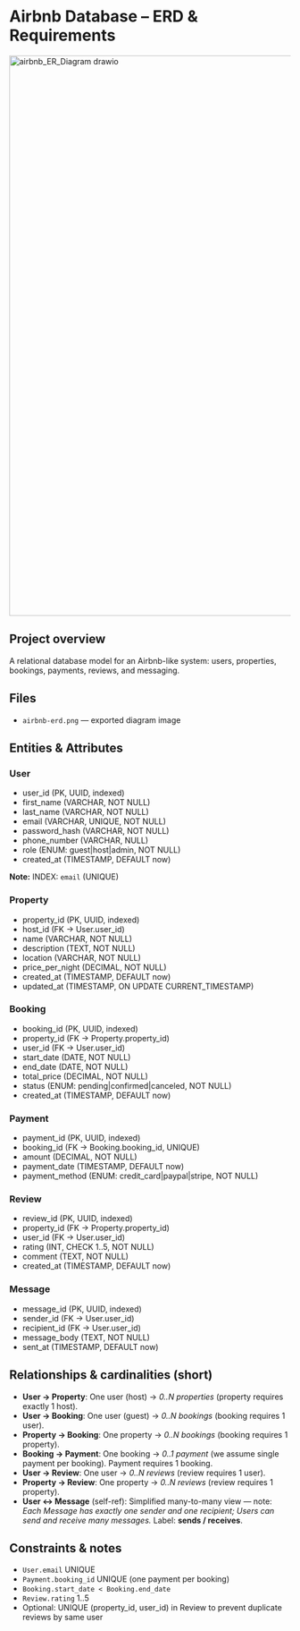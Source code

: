 # Airbnb Database – ERD & Requirements
<img width="1182" height="1002" alt="airbnb_ER_Diagram drawio" src="https://github.com/user-attachments/assets/ef3a578e-6f68-4ea0-9d38-e114dfceb4fd" />

## Project overview
A relational database model for an Airbnb-like system: users, properties, bookings, payments, reviews, and messaging.

## Files
- `airbnb-erd.png` — exported diagram image

## Entities & Attributes
### User
- user_id (PK, UUID, indexed)
- first_name (VARCHAR, NOT NULL)
- last_name (VARCHAR, NOT NULL)
- email (VARCHAR, UNIQUE, NOT NULL)
- password_hash (VARCHAR, NOT NULL)
- phone_number (VARCHAR, NULL)
- role (ENUM: guest|host|admin, NOT NULL)
- created_at (TIMESTAMP, DEFAULT now)

**Note:** INDEX: `email` (UNIQUE)

### Property
- property_id (PK, UUID, indexed)
- host_id (FK → User.user_id)
- name (VARCHAR, NOT NULL)
- description (TEXT, NOT NULL)
- location (VARCHAR, NOT NULL)
- price_per_night (DECIMAL, NOT NULL)
- created_at (TIMESTAMP, DEFAULT now)
- updated_at (TIMESTAMP, ON UPDATE CURRENT_TIMESTAMP)

### Booking
- booking_id (PK, UUID, indexed)
- property_id (FK → Property.property_id)
- user_id (FK → User.user_id)
- start_date (DATE, NOT NULL)
- end_date (DATE, NOT NULL)
- total_price (DECIMAL, NOT NULL)
- status (ENUM: pending|confirmed|canceled, NOT NULL)
- created_at (TIMESTAMP, DEFAULT now)

### Payment
- payment_id (PK, UUID, indexed)
- booking_id (FK → Booking.booking_id, UNIQUE)
- amount (DECIMAL, NOT NULL)
- payment_date (TIMESTAMP, DEFAULT now)
- payment_method (ENUM: credit_card|paypal|stripe, NOT NULL)

### Review
- review_id (PK, UUID, indexed)
- property_id (FK → Property.property_id)
- user_id (FK → User.user_id)
- rating (INT, CHECK 1..5, NOT NULL)
- comment (TEXT, NOT NULL)
- created_at (TIMESTAMP, DEFAULT now)

### Message
- message_id (PK, UUID, indexed)
- sender_id (FK → User.user_id)
- recipient_id (FK → User.user_id)
- message_body (TEXT, NOT NULL)
- sent_at (TIMESTAMP, DEFAULT now)

## Relationships & cardinalities (short)
- **User → Property**: One user (host) → *0..N properties* (property requires exactly 1 host).
- **User → Booking**: One user (guest) → *0..N bookings* (booking requires 1 user).
- **Property → Booking**: One property → *0..N bookings* (booking requires 1 property).
- **Booking → Payment**: One booking → *0..1 payment* (we assume single payment per booking). Payment requires 1 booking.
- **User → Review**: One user → *0..N reviews* (review requires 1 user).
- **Property → Review**: One property → *0..N reviews* (review requires 1 property).
- **User ↔ Message** (self-ref): Simplified many-to-many view — note: *Each Message has exactly one sender and one recipient; Users can send and receive many messages.* Label: **sends / receives**.

## Constraints & notes
- `User.email` UNIQUE
- `Payment.booking_id` UNIQUE (one payment per booking)
- `Booking.start_date < Booking.end_date`
- `Review.rating` 1..5
- Optional: UNIQUE (property_id, user_id) in Review to prevent duplicate reviews by same user

